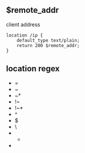 ## $remote_addr
client address
```
location /ip {
    default_type text/plain;
    return 200 $remote_addr;
}
```
## location regex
* = 
* ~
* ~\*
* !~
* !~*
* ^
* $
* \
* *
* 
